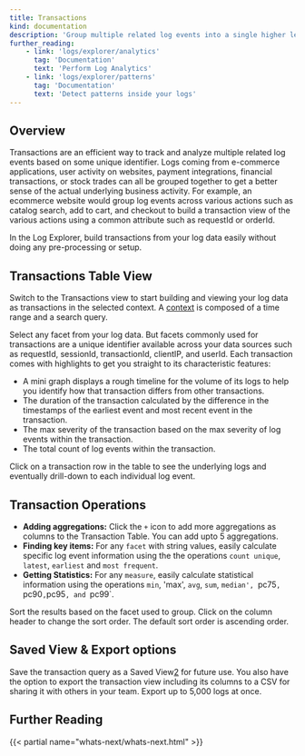 ```yaml
---
title: Transactions
kind: documentation
description: 'Group multiple related log events into a single higher level event called transaction.'
further_reading:
    - link: 'logs/explorer/analytics'
      tag: 'Documentation'
      text: 'Perform Log Analytics'
    - link: 'logs/explorer/patterns'
      tag: 'Documentation'
      text: 'Detect patterns inside your logs'
---
```


## Overview

Transactions are an efficient way to track and analyze multiple related log events based on some unique identifier. Logs coming from e-commerce applications, user activity on websites, payment integrations, financial transactions, or stock trades can all be grouped together to get a better sense of the actual underlying business activity. For example, an ecommerce website would group log events across various actions such as catalog search, add to cart, and checkout to build a transaction view of the various actions using a common attribute such as requestId or orderId.

In the Log Explorer, build transactions from your log data easily without doing any pre-processing or setup.

## Transactions Table View

Switch to the Transactions view to start building and viewing your log data as transactions in the selected context. A [context][1] is composed of a time range and a search query.

Select any facet from your log data. But facets commonly used for transactions are a unique identifier available across your data sources such as requestId, sessionId, transactionId, clientIP, and userId. Each transaction comes with highlights to get you straight to its characteristic features:

- A mini graph displays a rough timeline for the volume of its logs to help you identify how that transaction differs from other transactions.
- The duration of the transaction calculated by the difference in the timestamps of the earliest event and most recent event in the transaction.
- The max severity of the transaction based on the max severity of log events within the transaction.
- The total count of log events within the transaction.

Click on a transaction row in the table to see the underlying logs and eventually drill-down to each individual log event.

## Transaction Operations

- **Adding aggregations:** Click the `+` icon to add more aggregations as columns to the Transaction Table. You can add upto 5 aggregations.
- **Finding key items:** For any `facet` with string values, easily calculate specific log event information using the the operations `count unique`, `latest`, `earliest` and `most frequent`.
- **Getting Statistics:** For any `measure`, easily calculate statistical information using the operations `min`, 'max', `avg`, `sum`, `median', `pc75`, `pc90`,`pc95`, and `pc99`.

Sort the results based on the facet used to group. Click on the column header to change the sort order. The default sort order is ascending order. 

## Saved View & Export options

Save the transaction query as a Saved View[2] for future use. You also have the option to export the transaction view including its columns to a CSV for sharing it with others in your team. Export up to 5,000 logs at once.

## Further Reading

{{< partial name="whats-next/whats-next.html" >}}

[1]: /logs/explorer/#context
[2]: /logs/explorer/saved_views
